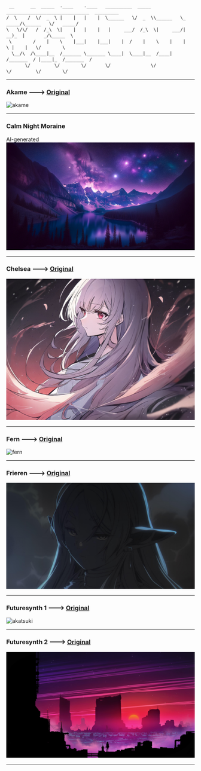 ```
 __      __  _____  .____    .____   __________  _____ _______________________________  _________
/  \    /  \/  _  \ |    |   |    |  \______   \/  _  \\______   \_   _____/\______   \/   _____/
\   \/\/   /  /_\  \|    |   |    |   |     ___/  /_\  \|     ___/|    __)_  |       _/\_____  \ 
 \        /    |    \    |___|    |___|    |  /    |    \    |    |        \ |    |   \/        \
  \__/\  /\____|__  /_______ \_______ \____|  \____|__  /____|   /_______  / |____|_  /_______  /
       \/         \/        \/       \/               \/                 \/         \/        \/ 
```

---

### Akame ---> [Original](https://wall.alphacoders.com/big.php?i=863290)
![akame](akame.png)


---

### Calm Night Moraine
AI-generated
![calm-moraine](calm-moraine.png)

---

### Chelsea ---> [Original](https://www.pixiv.net/en/artworks/104623178)
![chelsea](chelsea.png)

---

### Fern ---> [Original](https://wallhaven.cc/w/qzpwmr)
![fern](fern.png)

---

### Frieren ---> [Original](https://www.wallpaperflare.com/sousou-no-frieren-dark-angry-scary-face-wallpaper-yvrcj)
![frieren](frieren.png)

---

### Futuresynth 1 ---> [Original](https://www.wallpaperflare.com/digital-digital-art-artwork-fantasy-art-drawing-painting-wallpaper-gjwku)
![akatsuki](futuresynth1.png)

---

### Futuresynth 2 ---> [Original](https://wallhere.com/en/wallpaper/1623113)
![another-synth-planet](futuresynth2.png)

---

